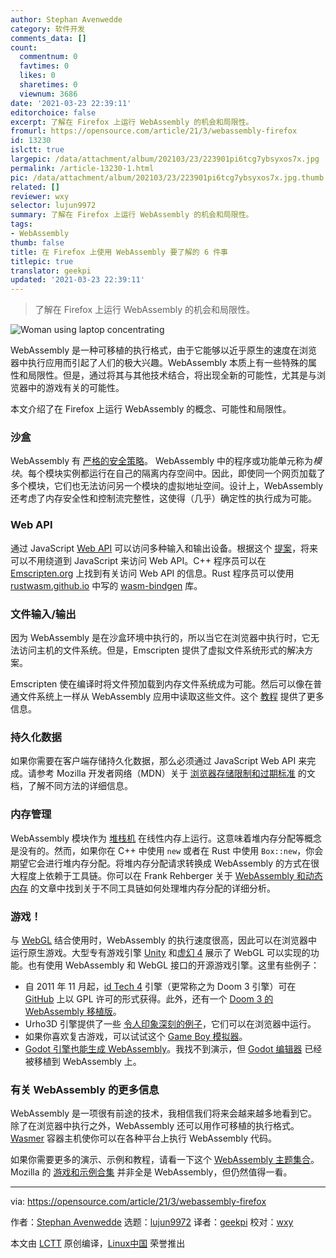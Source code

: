 ```yaml
---
author: Stephan Avenwedde
category: 软件开发
comments_data: []
count:
  commentnum: 0
  favtimes: 0
  likes: 0
  sharetimes: 0
  viewnum: 3686
date: '2021-03-23 22:39:11'
editorchoice: false
excerpt: 了解在 Firefox 上运行 WebAssembly 的机会和局限性。
fromurl: https://opensource.com/article/21/3/webassembly-firefox
id: 13230
islctt: true
largepic: /data/attachment/album/202103/23/223901pi6tcg7ybsyxos7x.jpg
permalink: /article-13230-1.html
pic: /data/attachment/album/202103/23/223901pi6tcg7ybsyxos7x.jpg.thumb.jpg
related: []
reviewer: wxy
selector: lujun9972
summary: 了解在 Firefox 上运行 WebAssembly 的机会和局限性。
tags:
- WebAssembly
thumb: false
title: 在 Firefox 上使用 WebAssembly 要了解的 6 件事
titlepic: true
translator: geekpi
updated: '2021-03-23 22:39:11'
---
```



> 
> 了解在 Firefox 上运行 WebAssembly 的机会和局限性。
> 
> 
> 


![](/data/attachment/album/202103/23/223901pi6tcg7ybsyxos7x.jpg "Woman using laptop concentrating")


WebAssembly 是一种可移植的执行格式，由于它能够以近乎原生的速度在浏览器中执行应用而引起了人们的极大兴趣。WebAssembly 本质上有一些特殊的属性和局限性。但是，通过将其与其他技术结合，将出现全新的可能性，尤其是与浏览器中的游戏有关的可能性。


本文介绍了在 Firefox 上运行 WebAssembly 的概念、可能性和局限性。


### 沙盒


WebAssembly 有 [严格的安全策略](https://webassembly.org/docs/security/)。 WebAssembly 中的程序或功能单元称为*模块*。每个模块实例都运行在自己的隔离内存空间中。因此，即使同一个网页加载了多个模块，它们也无法访问另一个模块的虚拟地址空间。设计上，WebAssembly 还考虑了内存安全性和控制流完整性，这使得（几乎）确定性的执行成为可能。


### Web API


通过 JavaScript [Web API](https://developer.mozilla.org/en-US/docs/Web/API) 可以访问多种输入和输出设备。根据这个 [提案](https://github.com/WebAssembly/gc/blob/master/README.md)，将来可以不用绕道到 JavaScript 来访问 Web API。C++ 程序员可以在 [Emscripten.org](https://emscripten.org/docs/porting/connecting_cpp_and_javascript/Interacting-with-code.html) 上找到有关访问 Web API 的信息。Rust 程序员可以使用 [rustwasm.github.io](https://rustwasm.github.io/wasm-bindgen/) 中写的 [wasm-bindgen](https://github.com/rustwasm/wasm-bindgen) 库。


### 文件输入/输出


因为 WebAssembly 是在沙盒环境中执行的，所以当它在浏览器中执行时，它无法访问主机的文件系统。但是，Emscripten 提供了虚拟文件系统形式的解决方案。


Emscripten 使在编译时将文件预加载到内存文件系统成为可能。然后可以像在普通文件系统上一样从 WebAssembly 应用中读取这些文件。这个 [教程](https://emscripten.org/docs/api_reference/Filesystem-API.html) 提供了更多信息。


### 持久化数据


如果你需要在客户端存储持久化数据，那么必须通过 JavaScript Web API 来完成。请参考 Mozilla 开发者网络（MDN）关于 [浏览器存储限制和过期标准](https://developer.mozilla.org/en-US/docs/Web/API/IndexedDB_API/Browser_storage_limits_and_eviction_criteria) 的文档，了解不同方法的详细信息。


### 内存管理


WebAssembly 模块作为 [堆栈机](https://en.wikipedia.org/wiki/Stack_machine) 在线性内存上运行。这意味着堆内存分配等概念是没有的。然而，如果你在 C++ 中使用 `new` 或者在 Rust 中使用 `Box::new`，你会期望它会进行堆内存分配。将堆内存分配请求转换成 WebAssembly 的方式在很大程度上依赖于工具链。你可以在 Frank Rehberger 关于 [WebAssembly 和动态内存](https://frehberg.wordpress.com/webassembly-and-dynamic-memory/) 的文章中找到关于不同工具链如何处理堆内存分配的详细分析。


### 游戏！


与 [WebGL](https://en.wikipedia.org/wiki/WebGL) 结合使用时，WebAssembly 的执行速度很高，因此可以在浏览器中运行原生游戏。大型专有游戏引擎 [Unity](https://beta.unity3d.com/jonas/AngryBots/) 和[虚幻 4](https://www.youtube.com/watch?v=TwuIRcpeUWE) 展示了 WebGL 可以实现的功能。也有使用 WebAssembly 和 WebGL 接口的开源游戏引擎。这里有些例子：


* 自 2011 年 11 月起，[id Tech 4](https://en.wikipedia.org/wiki/Id_Tech_4) 引擎（更常称之为 Doom 3 引擎）可在 [GitHub](https://github.com/id-Software/DOOM-3) 上以 GPL 许可的形式获得。此外，还有一个 [Doom 3 的 WebAssembly 移植版](https://wasm.continuation-labs.com/d3demo/)。
* Urho3D 引擎提供了一些 [令人印象深刻的例子](https://urho3d.github.io/samples/)，它们可以在浏览器中运行。
* 如果你喜欢复古游戏，可以试试这个 [Game Boy 模拟器](https://vaporboy.net/)。
* [Godot 引擎也能生成 WebAssembly](https://docs.godotengine.org/en/stable/development/compiling/compiling_for_web.html)。我找不到演示，但 [Godot 编辑器](https://godotengine.org/editor/latest/godot.tools.html) 已经被移植到 WebAssembly 上。


### 有关 WebAssembly 的更多信息


WebAssembly 是一项很有前途的技术，我相信我们将来会越来越多地看到它。除了在浏览器中执行之外，WebAssembly 还可以用作可移植的执行格式。[Wasmer](https://github.com/wasmerio/wasmer) 容器主机使你可以在各种平台上执行 WebAssembly 代码。


如果你需要更多的演示、示例和教程，请看一下这个 [WebAssembly 主题集合](https://github.com/mbasso/awesome-wasm)。Mozilla 的 [游戏和示例合集](https://developer.mozilla.org/en-US/docs/Games/Examples) 并非全是 WebAssembly，但仍然值得一看。




---


via: <https://opensource.com/article/21/3/webassembly-firefox>


作者：[Stephan Avenwedde](https://opensource.com/users/hansic99) 选题：[lujun9972](https://github.com/lujun9972) 译者：[geekpi](https://github.com/geekpi) 校对：[wxy](https://github.com/wxy)


本文由 [LCTT](https://github.com/LCTT/TranslateProject) 原创编译，[Linux中国](https://linux.cn/) 荣誉推出